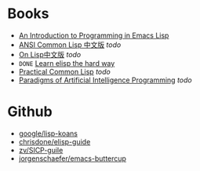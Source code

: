 # Books
- [An Introduction to Programming in Emacs Lisp](http://www.gnu.org/software/emacs/manual/eintr.html)
- [ANSI Common Lisp 中文版](https://github.com/keer2345/lisp-learning/tree/master/ansi-common-lisp) *todo*
- [On Lisp中文版](https://github.com/keer2345/lisp-learning/tree/master/on-lisp) *todo*
- `DONE` [Learn elisp the hard way](https://github.com/keer2345/lisp-learning/tree/master/learn-elisp-the-hard-way)
- [Practical Common Lisp](https://github.com/keer2345/lisp-learning/tree/master/practical-common-lisp) *todo*
- [Paradigms of Artificial Intelligence Programming](https://github.com/keer2345/lisp-learning/tree/master/palp-lisp) *todo*

# Github
- [google/lisp-koans](https://github.com/google/lisp-koans)
- [chrisdone/elisp-guide](https://github.com/chrisdone/elisp-guide)
- [zv/SICP-guile](https://github.com/zv/SICP-guile)
- [jorgenschaefer/emacs-buttercup](https://github.com/jorgenschaefer/emacs-buttercup)
